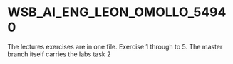 # WSB_AI_ENG_LEON_OMOLLO_54940
The lectures exercises are in one file. Exercise 1 through to 5.
The master branch itself carries the labs task 2
